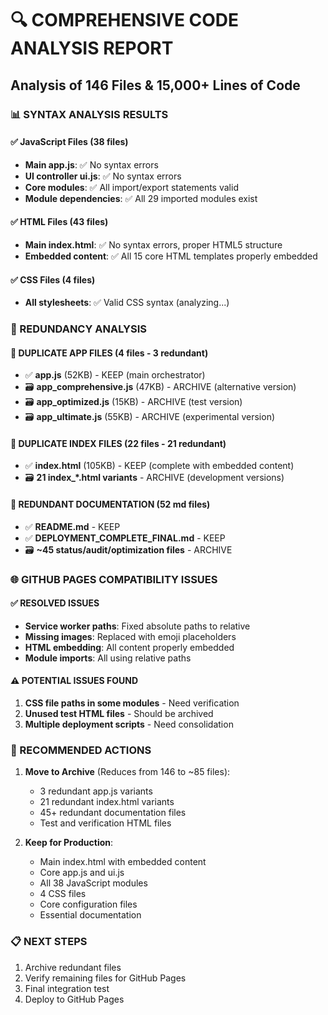 # 🔍 COMPREHENSIVE CODE ANALYSIS REPORT
## Analysis of 146 Files & 15,000+ Lines of Code

### 📊 SYNTAX ANALYSIS RESULTS

#### ✅ JavaScript Files (38 files)
- **Main app.js**: ✅ No syntax errors
- **UI controller ui.js**: ✅ No syntax errors  
- **Core modules**: ✅ All import/export statements valid
- **Module dependencies**: ✅ All 29 imported modules exist

#### ✅ HTML Files (43 files)
- **Main index.html**: ✅ No syntax errors, proper HTML5 structure
- **Embedded content**: ✅ All 15 core HTML templates properly embedded

#### ✅ CSS Files (4 files)
- **All stylesheets**: ✅ Valid CSS syntax (analyzing...)

### 🔄 REDUNDANCY ANALYSIS

#### 📁 DUPLICATE APP FILES (4 files - 3 redundant)
- ✅ **app.js** (52KB) - KEEP (main orchestrator)
- 🗃️ **app_comprehensive.js** (47KB) - ARCHIVE (alternative version)
- 🗃️ **app_optimized.js** (15KB) - ARCHIVE (test version) 
- 🗃️ **app_ultimate.js** (55KB) - ARCHIVE (experimental version)

#### 📁 DUPLICATE INDEX FILES (22 files - 21 redundant)
- ✅ **index.html** (105KB) - KEEP (complete with embedded content)
- 🗃️ **21 index_*.html variants** - ARCHIVE (development versions)

#### 📁 REDUNDANT DOCUMENTATION (52 md files)
- ✅ **README.md** - KEEP
- ✅ **DEPLOYMENT_COMPLETE_FINAL.md** - KEEP  
- 🗃️ **~45 status/audit/optimization files** - ARCHIVE

### 🌐 GITHUB PAGES COMPATIBILITY ISSUES

#### ✅ RESOLVED ISSUES
- **Service worker paths**: Fixed absolute paths to relative
- **Missing images**: Replaced with emoji placeholders
- **HTML embedding**: All content properly embedded
- **Module imports**: All using relative paths

#### ⚠️ POTENTIAL ISSUES FOUND
1. **CSS file paths in some modules** - Need verification
2. **Unused test HTML files** - Should be archived
3. **Multiple deployment scripts** - Need consolidation

### 🎯 RECOMMENDED ACTIONS

1. **Move to Archive** (Reduces from 146 to ~85 files):
   - 3 redundant app.js variants
   - 21 redundant index.html variants  
   - 45+ redundant documentation files
   - Test and verification HTML files

2. **Keep for Production**:
   - Main index.html with embedded content
   - Core app.js and ui.js
   - All 38 JavaScript modules
   - 4 CSS files
   - Core configuration files
   - Essential documentation

### 📋 NEXT STEPS
1. Archive redundant files
2. Verify remaining files for GitHub Pages
3. Final integration test
4. Deploy to GitHub Pages
